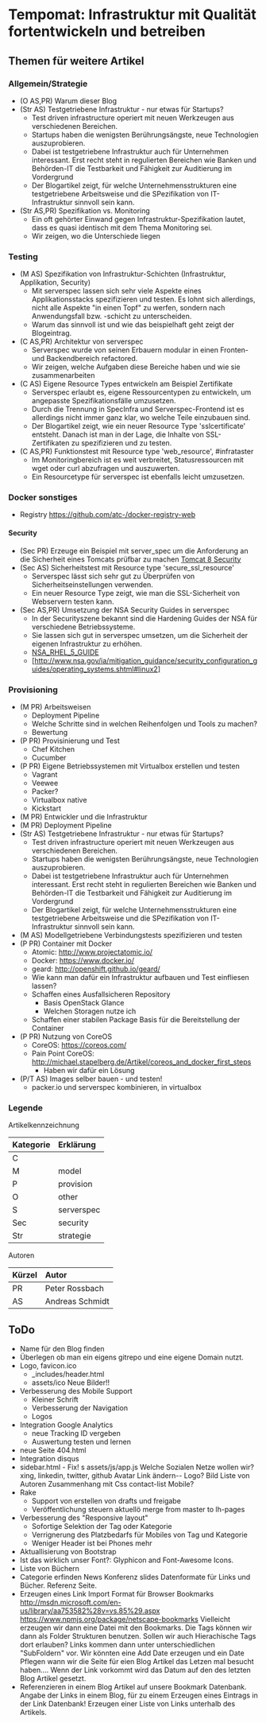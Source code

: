 # Tempomat: Infrastruktur mit Qualität fortentwickeln und betreiben

## Themen für weitere Artikel

### Allgemein/Strategie

- (O AS,PR) Warum dieser Blog
- (Str AS) Testgetriebene Infrastruktur - nur etwas für Startups?
  - Test driven infrastructure operiert mit neuen Werkzeugen aus verschiedenen Bereichen.
  - Startups haben die wenigsten Berührungsängste, neue Technologien auszuprobieren. 
  - Dabei ist testgetriebene Infrastruktur auch für Unternehmen interessant. Erst recht
    steht in regulierten Bereichen wie Banken und Behörden-IT die Testbarkeit und 
    Fähigkeit zur Auditierung im Vordergrund
  - Der Blogartikel zeigt, für welche Unternehmensstrukturen eine testgetriebene
    Arbeitsweise und die SPezifikation von IT-Infrastruktur sinnvoll sein kann. 
- (Str AS,PR) Spezifikation vs. Monitoring
  - Ein oft gehörter Einwand gegen Infrastruktur-Spezifikation lautet, dass es quasi
    identisch mit dem Thema Monitoring sei.
  - Wir zeigen, wo die Unterschiede liegen

### Testing

- (M AS) Spezifikation von Infrastruktur-Schichten (Infrastruktur, Applikation, Security)
  - Mit serverspec lassen sich sehr viele Aspekte eines Applikationsstacks
    spezifizieren und testen. Es lohnt sich allerdings, nicht alle Aspekte "in einen
    Topf" zu werfen, sondern nach Anwendungsfall bzw. -schicht zu unterscheiden.
  - Warum das sinnvoll ist und wie das beispielhaft geht zeigt der Blogeintrag.
- (C AS,PR) Architektur von serverspec
  - Serverspec wurde von seinen Erbauern modular in einen Fronten- und Backendbereich
    refactored. 
  - Wir zeigen, welche Aufgaben diese Bereiche haben und wie sie zusammenarbeiten 
- (C AS) Eigene Resource Types entwickeln am Beispiel Zertifikate
  - Serverspec erlaubt es, eigene Ressourcentypen zu entwickeln, um angepasste
    Spezifikationsfälle umzusetzen.
  - Durch die Trennung in SpecInfra und Serverspec-Frontend ist es allerdings nicht
    immer ganz klar, wo welche Teile einzubauen sind.
  - Der Blogartikel zeigt, wie ein neuer Resource Type 'sslcertificate' entsteht. Danach
    ist man in der Lage, die Inhalte von SSL-Zertifikaten zu spezifizieren und zu testen.
- (C AS,PR) Funktionstest mit Resource type 'web_resource', #infrataster
  - Im Monitoringbereich ist es weit verbreitet, Statusressourcen mit wget oder curl
    abzufragen und auszuwerten.
  - Ein Resourcetype für serverspec ist ebenfalls leicht umzusetzen.

### Docker sonstiges
  - Registry
    https://github.com/atc-/docker-registry-web

#### Security
- (Sec PR) Erzeuge ein Beispiel mit server_spec um die Anforderung an die Sicherheit eines Tomcats prüfbar zu machen
   [Tomcat 8 Security](http://tomcat.apache.org/tomcat-8.0-doc/security-howto.html)
- (Sec AS) Sicherheitstest mit Resource type 'secure_ssl_resource'
  - Serverspec lässt sich sehr gut zu Überprüfen von Sicherheitseinstellungen verwenden.
  - Ein neuer Resource Type zeigt, wie man die SSL-Sicherheit von Webservern testen kann.
- (Sec AS,PR) Umsetzung der NSA Security Guides in serverspec
  - In der Securityszene bekannt sind die Hardening Guides der NSA für verschiedene
    Betriebssysteme.
  - Sie lassen sich gut in serverspec umsetzen, um die Sicherheit der eigenen
    Infrastruktur zu erhöhen.
  - [NSA_RHEL_5_GUIDE](http://www.nsa.gov/ia/_files/os/redhat/NSA_RHEL_5_GUIDE_v4.2.pdf)  
  - [http://www.nsa.gov/ia/mitigation_guidance/security_configuration_guides/operating_systems.shtml#linux2]

### Provisioning

- (M PR) Arbeitsweisen
    - Deployment Pipeline
    - Welche Schritte sind in welchen Reihenfolgen und Tools zu machen?
    - Bewertung
- (P PR) Provisinierung und Test
    - Chef Kitchen
    - Cucumber
- (P PR) Eigene Betriebssystemen mit Virtualbox erstellen und testen
    - Vagrant
    - Veewee
    - Packer?
    - Virtualbox native
    - Kickstart
- (M PR) Entwickler und die Infrastruktur
- (M PR) Deployment Pipeline
- (Str AS) Testgetriebene Infrastruktur - nur etwas für Startups?
  - Test driven infrastructure operiert mit neuen Werkzeugen aus verschiedenen Bereichen.
  - Startups haben die wenigsten Berührungsängste, neue Technologien auszuprobieren. 
  - Dabei ist testgetriebene Infrastruktur auch für Unternehmen interessant. Erst recht
    steht in regulierten Bereichen wie Banken und Behörden-IT die Testbarkeit und 
    Fähigkeit zur Auditierung im Vordergrund
  - Der Blogartikel zeigt, für welche Unternehmensstrukturen eine testgetriebene
    Arbeitsweise und die SPezifikation von IT-Infrastruktur sinnvoll sein kann. 
- (M AS) Modellgetriebene Verbindungstests spezifizieren und testen
- (P PR) Container mit Docker
  - Atomic: http://www.projectatomic.io/
  - Docker: https://www.docker.io/
  - geard: http://openshift.github.io/geard/
  - Wie kann man dafür ein Infrastruktur aufbauen und Test einfliesen lassen?
  - Schaffen eines Ausfallsicheren Repository
     - Basis OpenStack Glance
     - Welchen Storagen nutze ich
  - Schaffen einer stabilen Package Basis für die Bereitstellung der Container   
- (P PR) Nutzung von CoreOS
  - CoreOS: https://coreos.com/
  - Pain Point CoreOS: http://michael.stapelberg.de/Artikel/coreos_and_docker_first_steps
     - Haben wir dafür ein Lösung
- (P/T AS) Images selber bauen - und testen!
  - packer.io und serverspec kombinieren, in virtualbox

      
### Legende

Artikelkennzeichnung

|Kategorie|Erklärung      |
|---------|:--------------|
|C        |               |
|M        | model         |
|P        | provision     |
|O        | other         |
|S        | serverspec    |
|Sec      | security      |
|Str      | strategie     |

Autoren

|Kürzel|Autor               |
|------|:-------------------|
|PR    | Peter Rossbach     |
|AS    | Andreas Schmidt    |

## ToDo
- Name für den Blog finden
- Überlegen ob man ein eigens gitrepo und eine eigene Domain nutzt.
- Logo, favicon.ico
    - _includes/header.html
    - assets/ico
        Neue Bilder!!
- Verbesserung des Mobile Support
    - Kleiner Schrift
    - Verbesserung der Navigation
    - Logos      
- Integration Google Analytics
    - neue Tracking ID vergeben
    - Auswertung testen und lernen
- neue Seite 404.html
- Integration disqus
- sidebar.html - Fix! s assets/js/app.js
    Welche Sozialen Netze wollen wir?
    xing, linkedin, twitter, github
    Avatar Link ändern-- Logo? Bild
    Liste von Autoren
    Zusammenhang mit Css contact-list
        Mobile?
- Rake
   - Support von erstellen von drafts und freigabe
   - Veröffentlichung steuern
       aktuellö merge from master to lh-pages
- Verbesserung des "Responsive layout"
    - Sofortige Selektion der Tag oder Kategorie
    - Verrignerung des Platzbedarfs für Mobiles von Tag und Kategorie
    - Weniger Header ist bei Phones mehr
- Aktuallisierung von Bootstrap
- Ist das wirklich unser Font?: Glyphicon and Font-Awesome Icons.
- Liste von Büchern
- Categorie erfinden
       News
       Konferenz slides
       Datenformate für Links und Bücher.
           Referenz Seite.
- Erzeugen eines Link Import Format für Browser Bookmarks
    http://msdn.microsoft.com/en-us/library/aa753582%28v=vs.85%29.aspx
    https://www.npmjs.org/package/netscape-bookmarks
    Vielleicht erzeugen wir dann eine Datei mit den Bookmarks.
    Die Tags können wir dann als Folder Strukturen benutzen.
    Sollen wir auch Hierachische Tags dort erlauben?
    Links kommen dann unter unterschiedlichen "SubFoldern" vor.
    Wir könnten eine Add Date erzeugen und ein Date Pflegen wann wir die Seite für eien Blog Artikel
    das Letzen mal besucht haben....
    Wenn der Link vorkommt wird das Datum auf den des letzten Blog Artikel gesetzt.
- Referenzieren in einem Blog Artikel auf unsere Bookmark Datenbank.
    Angabe der Links in einem Blog, für zu einem Erzeugen eines Eintrags in der Link Datenbank!
    Erzeugen einer Liste von Links unterhalb des Artikels. 
    
